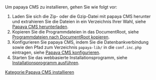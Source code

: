 
Um papaya CMS zu installieren, gehen Sie wie folgt vor:

1.  Laden Sie sich die Zip- oder die Gzip-Datei mit papaya CMS herunter und extrahieren Sie die Dateien in ein Verzeichnis Ihrer Wahl, siehe [Papaya CMS herunterladen](Papaya_CMS_herunterladen.md).
2.  Kopieren Sie die Programmdateien in das DocumentRoot, siehe [Programmdateien nach DocumentRoot kopieren](Programmdateien_nach_DocumentRoot_kopieren.md).
3.  Konfigurieren Sie papaya CMS, indem Sie die Datenbankverbindung sowie den Pfad zum Verzeichnis `papaya-lib/` in die `conf.inc.php` eintragen, siehe [Papaya CMS konfigurieren](Papaya_CMS_konfigurieren.md).
4.  Starten Sie das webbasierte Installationsprogramm, siehe [Installationsprogramm ausführen](Installationsprogramm_ausfuehren.md).

[Kategorie:Papaya CMS installieren](export_de/Kategorie:Papaya_CMS_installieren.md)
